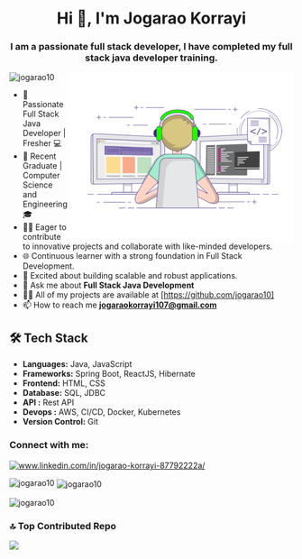 <h1 align="center">Hi 👋, I'm Jogarao Korrayi</h1>
<!-- <div align="center"> <img src="https://github.com/jogarao10/myprofile/blob/main/java1.jpg"> </div> -->
<h3 align="center">I am a passionate full stack developer, I have completed my full stack java developer training.</h3>

<img align="right" alt="Coding" width="400" src="https://raw.githubusercontent.com/devSouvik/devSouvik/master/gif3.gif">

<p align="left"> <img src="https://komarev.com/ghpvc/?username=jogarao10&label=Profile%20views&color=0e75b6&style=flat" alt="jogarao10" /> </p>

- 🚀 Passionate Full Stack Java Developer | Fresher 💻
- 🌟 Recent Graduate | Computer Science and Engineering 🎓
- 👨‍💻 Eager to contribute to innovative projects and collaborate with like-minded developers.
- 🌐 Continuous learner with a strong foundation in Full Stack Development.
- 🚀 Excited about building scalable and robust applications.
- 💬 Ask me about **Full Stack Java Development**
- 👨‍💻 All of my projects are available at [https://github.com/jogarao10]
- 📫 How to reach me **jogaraokorrayi107@gmail.com**

## 🛠️ Tech Stack

- **Languages:** Java, JavaScript
- **Frameworks:** Spring Boot, ReactJS, Hibernate
- **Frontend:** HTML, CSS
- **Database:** SQL, JDBC
- **API :** Rest API
- **Devops :** AWS, CI/CD, Docker, Kubernetes 
- **Version Control:** Git
<h3 align="left">Connect with me:</h3>
<p align="left">
<a href="https://www.linkedin.com/in/jogarao-korrayi-87792222a/" target="blank"><img align="center" src="https://raw.githubusercontent.com/rahuldkjain/github-profile-readme-generator/master/src/images/icons/Social/linked-in-alt.svg" alt="www.linkedin.com/in/jogarao-korrayi-87792222a/" height="30" width="40" /></a>
</p>

<p><img align="left" src="https://github-readme-stats.vercel.app/api/top-langs?username=jogarao10&show_icons=true&locale=en&layout=compact" alt="jogarao10" /></p>

<p>&nbsp;<img align="center" src="https://github-readme-stats.vercel.app/api?username=jogarao10&show_icons=true&locale=en" alt="jogarao10" /></p>

<p><img align="center" src="https://github-readme-streak-stats.herokuapp.com/?user=jogarao10&" alt="jogarao10" /></p>


### 🔝 Top Contributed Repo
![](https://github-contributor-stats.vercel.app/api?username=jogarao10&limit=5&theme=flat&combine_all_yearly_contributions=true)
